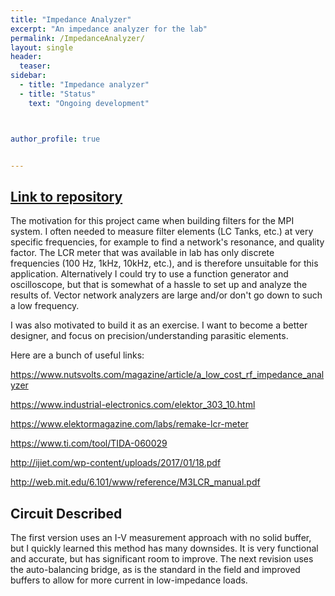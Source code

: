 ```yaml
---
title: "Impedance Analyzer"
excerpt: "An impedance analyzer for the lab"
permalink: /ImpedanceAnalyzer/
layout: single
header:
  teaser:
sidebar:
  - title: "Impedance analyzer"
  - title: "Status"
    text: "Ongoing development"



author_profile: true   


---
```


## [Link to repository](https://github.com/EliMattingly22/Simple_Impedance_Analyzer)
The motivation for this project came when building filters for the MPI system. I often needed to measure filter elements (LC Tanks, etc.) at very specific frequencies, for example to find a network's resonance, and quality factor. The LCR meter that was available in lab has only discrete frequencies (100 Hz, 1kHz, 10kHz, etc.), and is therefore unsuitable for this application. Alternatively I could try to use a function generator and oscilloscope, but that is somewhat of a hassle to set up and analyze the results of. Vector network analyzers are large and/or don't go down to such a low frequency.

I was also motivated to build it as an exercise. I want to become a better designer, and focus on precision/understanding parasitic elements.

Here are a bunch of useful links:


https://www.nutsvolts.com/magazine/article/a_low_cost_rf_impedance_analyzer


https://www.industrial-electronics.com/elektor_303_10.html

https://www.elektormagazine.com/labs/remake-lcr-meter

https://www.ti.com/tool/TIDA-060029

http://ijiet.com/wp-content/uploads/2017/01/18.pdf

http://web.mit.edu/6.101/www/reference/M3LCR_manual.pdf

## **Circuit Described**

The first version uses an I-V measurement approach with no solid buffer, but I quickly learned this method has many downsides. It is very functional and accurate, but has significant room to improve. The next revision uses the auto-balancing bridge, as is the standard in the field and improved buffers to allow for more current in low-impedance loads.
